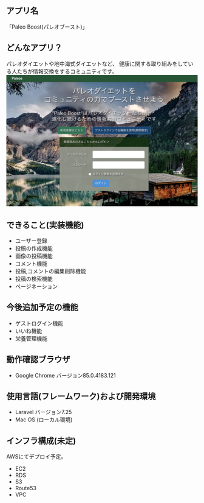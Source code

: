 ## アプリ名
「Paleo Boost(パレオブースト)」

## どんなアプリ？
パレオダイエットや地中海式ダイエットなど、
健康に関する取り組みをしている人たちが情報交換をするコミュニティです。
<img src="public/images/top-page-screen.png" alt="トップページのイメージ"></a>

## できること(実装機能)
- ユーザー登録
- 投稿の作成機能
- 画像の投稿機能
- コメント機能
- 投稿,コメントの編集削除機能
- 投稿の検索機能
- ページネーション

## 今後追加予定の機能
- ゲストログイン機能
- いいね機能
- 栄養管理機能

## 動作確認ブラウザ
- Google Chrome バージョン85.0.4183.121

## 使用言語(フレームワーク)および開発環境
- Laravel バージョン7.25
- Mac OS (ローカル環境)

## インフラ構成(未定)
AWSにてデプロイ予定。
- EC2
- RDS
- S3
- Route53
- VPC
